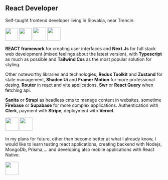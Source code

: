 ## React Developer

Self-taught frontend developer living in Slovakia, near Trencin.

<div>
  <img src="https://cdn.jsdelivr.net/gh/devicons/devicon@latest/icons/react/react-original.svg" height="40px" width="40px" />
  <img src="https://cdn.jsdelivr.net/gh/devicons/devicon@latest/icons/nextjs/nextjs-original.svg" height="40px" width="40px" />
  <img src="https://cdn.jsdelivr.net/gh/devicons/devicon@latest/icons/tailwindcss/tailwindcss-original.svg" height="42px" width="42px" />
  <img src="https://cdn.jsdelivr.net/gh/devicons/devicon@latest/icons/typescript/typescript-original.svg" height="42px" width="42px" />
</div>

**REACT framework** for creating user interfaces and **Next.Js** for full stack web development (mixed feelings about the latest version), with **Typescript** as much as possible and **Tailwind Css** as the most popular solution for styling.

Other noteworthy libraries and technologies, **Redux Toolkit** and **Zustand** for state management, **Shadcn Ui** and **Framer Motion** for more professional desing, **Router** in react and vite applications, **Swr** or **React Query** when fetching api.


**Sanita** or **Strapi** as headless cms to manage content in websites, sometime **Firebase** or **Supabase** for more complex applications. Authentication with **Clerk**, payment with **Stripe**, deployment with **Vercel**.

<div>
  <img src="https://cdn.jsdelivr.net/gh/devicons/devicon@latest/icons/vscode/vscode-original.svg" height="42px" width="42px" />
  <img src="https://cdn.jsdelivr.net/gh/devicons/devicon@latest/icons/github/github-original.svg" height="42px" width="42px" />
</div>

In my plans for future, other than become better at what I already know, I would like to learn testing react applications, creating backend with Nodejs, MongoDb, Prisma,... and developing also mobile applications with React Native.

<a href='https://www.linkedin.com/in/marian-holly-8b73bb242/'>
  <img src="https://cdn.jsdelivr.net/gh/devicons/devicon@latest/icons/linkedin/linkedin-original.svg" height="42px" width="42px" />
<a/>


